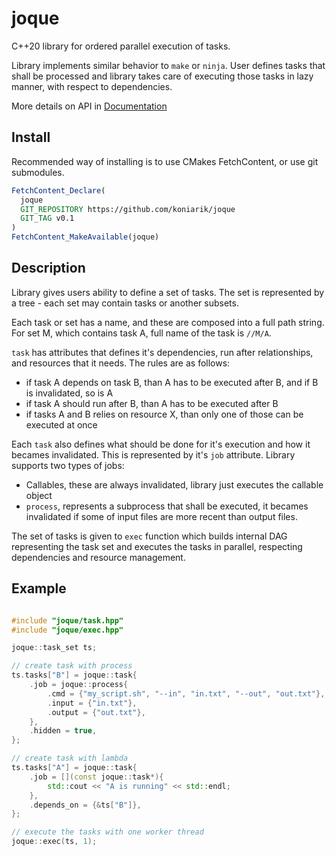 
# joque

C++20 library for ordered parallel execution of tasks.

Library implements similar behavior to `make` or `ninja`.
User defines tasks that shall be processed and library takes care of executing those tasks in lazy manner, with respect to dependencies.

More details on API in [Documentation](https://koniarik.github.io/joque/index.html)

## Install

Recommended way of installing is to use CMakes FetchContent, or use git submodules.

```cmake
FetchContent_Declare(
  joque
  GIT_REPOSITORY https://github.com/koniarik/joque
  GIT_TAG v0.1
)
FetchContent_MakeAvailable(joque)
```

## Description

Library gives users ability to define a set of tasks. The set is represented by a tree - each set may contain tasks or another subsets.

Each task or set has a name, and these are composed into a full path string. 
For set M, which contains task A, full name of the task is `//M/A`.

`task` has attributes that defines it's dependencies, run after relationships, and resources that it needs. The rules are as follows:
 - if task A depends on task B, than A has to be executed after B, and if B is invalidated, so is A
 - if task A should run after B, than A has to be executed after B
 - if tasks A and B relies on resource X, than only one of those can be executed at once

Each `task` also defines what should be done for it's execution and how it becames invalidated. This is represented by it's `job` attribute. Library supports two types of jobs:
 - Callables, these are always invalidated, library just executes the callable object
 - `process`, represents a subprocess that shall be executed, it becames invalidated if some of input files are more recent than output files.

The set of tasks is given to `exec` function which builds internal DAG representing the task set and executes the tasks in parallel, respecting dependencies and resource management.

## Example

```cpp

#include "joque/task.hpp"
#include "joque/exec.hpp"

joque::task_set ts;

// create task with process
ts.tasks["B"] = joque::task{
    .job = joque::process{
        .cmd = {"my_script.sh", "--in", "in.txt", "--out", "out.txt"},
        .input = {"in.txt"},
        .output = {"out.txt"},
    },
    .hidden = true,
};

// create task with lambda
ts.tasks["A"] = joque::task{
    .job = [](const joque::task*){
        std::cout << "A is running" << std::endl;
    },
    .depends_on = {&ts["B"]},
};

// execute the tasks with one worker thread
joque::exec(ts, 1);

```
